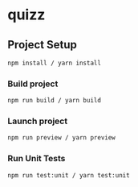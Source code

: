 # quizz

## Project Setup

```sh
npm install / yarn install
```

### Build project

```sh
npm run build / yarn build
```

### Launch project
```sh
npm run preview / yarn preview
```

### Run Unit Tests

```sh
npm run test:unit / yarn test:unit
```

